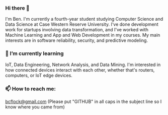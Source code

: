 ### Hi there 👋
I'm Ben. I'm currently a fourth-year student studying Computer Science and Data Science at Case Western Reserve University. I've done development work for startups involving data transformation, and I've worked with Machine Learning and App and Web Development in my courses. My main interests are in software reliability, security, and predictive modeling.

<!--### 🔭 I’m currently working on...
-->
### 🌱 I’m currently learning
IoT, Data Engineering, Network Analysis, and Data Mining. I'm interested in how connected devices interact with each other, whether that's routers, computers, or IoT edge devices. 
<!--### 👯 I’m looking to collaborate on ...
-->
<!--### 💬 Ask me about ...
-->
<!--### 🤔 I’m looking for help with ...
-->

### 📫 How to reach me:
bcflock@gmail.com (Please put "GITHUB" in all caps in the subject line so I know where you came from)

<!--### 😄 Pronouns: ...
-->
<!--### ⚡ Fun fact: ... 
-->
<!--
**bcflock/bcflock** is a ✨ _special_ ✨ repository because its `README.md` (this file) appears on your GitHub profile.

Here are some ideas to get you started:

- 🔭 I’m currently working on ...
- 🌱 I’m currently learning ...
- 👯 I’m looking to collaborate on ...
- 🤔 I’m looking for help with ...
- 💬 Ask me about ...
- 📫 How to reach me: ...
- 😄 Pronouns: ...
- ⚡ Fun fact: ...
-->
